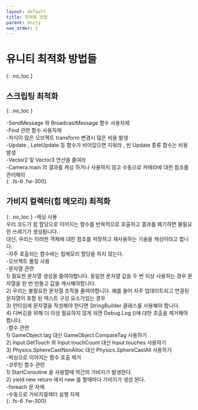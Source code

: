 ```yaml
---
layout: default
title: 최적화 방법
parent: Unity
nav_order: 1
---
```


# 유니티 최적화 방법들
{: .no_toc }

## 스크립팅 최적화
{: .no_toc }

  -SendMessage 와 BroadcastMessage 함수 사용자제  
  -Find 관련 함수 사용자제  
  -자식이 많은 오브젝트 transform 변경시 많은 비용 발생  
  -Update , LateUpdate 등 함수가 비어있으면   지워라 , 빈 Update 종류 함수는 비용발생  
  -Vector2 및 Vector3 연산을 줄여라  
  -Camera.main 의 결과를 캐싱 하거나 사용하지 않고 수동으로 카메라에 대한 참조를 관리해라  
{: .fs-6 .fw-300}

## 가비지 컬렉터(힙 메모리) 최적화
{: .no_toc }
  -캐싱 사용  
   우리 코드가 힙 할당으로 이어지는 함수를 반복적으로 호출하고 결과를 폐기하면 불필요한 쓰레기가 생성됩니다.  
   대신, 우리는 이러한 객체에 대한 참조를 저장하고 재사용하는 기술을 캐싱이라고 합니다.  
  -자주 호출되는 함수에는 힙메모리 할당을 하지 않는다.  
  -오브젝트 풀링 사용  
  -문자열 관련  
    1) 필요한 문자열 생성을 줄여야합니다. 동일한 문자열 값을 두 번 이상 사용하는 경우 문자열을 한 번 만들고 값을 캐시해야합니다.  
    2) 우리는 불필요한 문자열 조작을 줄여야합니다. 예를 들어 자주 업데이트되고 연결된 문자열이 포함 된 텍스트 구성 요소가있는 경우  
    3) 런타임에 문자열을 작성해야 한다면 StringBuilder 클래스를 사용해야 합니다.  
    4) 디버깅을 위해 더 이상 필요하지 않게 되면 Debug.Log ()에 대한 호출을 제거해야 합니다.  
  -함수 관련  
    1) GameObject.tag 대신 GameObject.CompareTag 사용하기  
    2) Input.GetTouch 와 Input.touchCount 대신 Input.touches 사용하기  
    3) Physics.SphereCastNonAlloc 대신 Physics.SphereCastAll 사용하기  
  -박싱으로 이어지는 함수 호출 제거  
  -코루틴 함수 관련  
    1) StartCoroutine 을 사용할때 약간의 가비지가 발생한다.  
    2) yield new return 에서 new 를 할때마다 가비지가 생성 된다.  
  -foreach 문 자제  
  -수동으로 가비지컬렉터 실행 자제  
{: .fs-6 .fw-300}